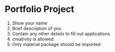 # Portfolio Project
1. Show your name
2. Brief description of you
3. Contain any other details to fill out applications
4. creativity is allowed
5. Only material package should be imported